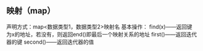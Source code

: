 ## 映射（map）
声明方式：map<数据类型1，数据类型2>映射名
基本操作：
				  find(x)——返回键为x的地址，若没有，则返回end()即最后一个映射关系的地址
				  first()——返回迭代器的键
				  second()——返回迭代器的值